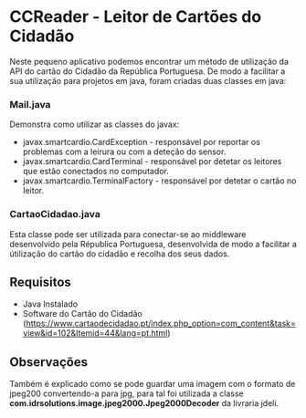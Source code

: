 # CCReader - Leitor de Cartões do Cidadão
Neste pequeno aplicativo podemos encontrar um método de utilização da API do cartão do Cidadão da República Portuguesa.
De modo a facilitar a sua utilização para projetos em java, foram criadas duas classes em java:

### Mail.java
Demonstra como utilizar as classes do javax:
* javax.smartcardio.CardException - responsável por reportar os problemas com a leirura ou com a deteção do sensor.
* javax.smartcardio.CardTerminal - responsável por detetar os leitores que estão conectados no computador.
* javax.smartcardio.TerminalFactory - responsável por detetar o cartão no leitor.

### CartaoCidadao.java
Esta classe pode ser utilizada para conectar-se ao middleware desenvolvido pela Républica Portuguesa, desenvolvida de modo a facilitar a útilização do cartão do cidadão e recolha dos seus dados.

## Requisitos
* Java Instalado
* Software do Cartão do Cidadão (https://www.cartaodecidadao.pt/index.php_option=com_content&task=view&id=102&Itemid=44&lang=pt.html)

## Observações
Também é explicado como se pode guardar uma imagem com o formato de jpeg200 convertendo-a para jpg, para tal foi utilizada a classe **com.idrsolutions.image.jpeg2000.Jpeg2000Decoder** da livraria jdeli.
